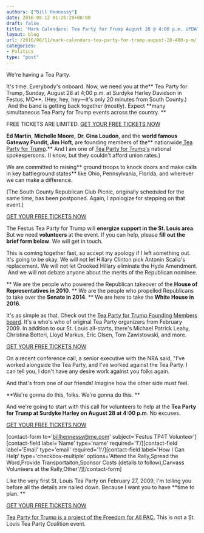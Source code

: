 ```yaml
---
authors: ["Bill Hennessy"]
date: 2016-08-12 01:26:28+00:00
draft: false
title: 'Mark Calendars: Tea Party for Trump August 28 @ 4:00 p.m. UPDATE'
layout: blog
url: /2016/08/11/mark-calendars-tea-party-for-trump-august-28-400-p-m/
categories:
- Politics
type: "post"
---
```


We're having a Tea Party.

It's time. Everybody's onboard. Now, we need you at the** Tea Party for Trump, Sunday, August 28 at 4;00 p.m. at Surdyke Harley Davidson in Festus, MO**. (Hey, hey, hey—it's only 20 minutes from South County.)  And the band is getting back together (mostly). Expect **many simultaneous Tea Party for Trump events across the country. **

FREE TICKETS ARE LIMITED. [GET YOUR FREE TICKETS NOW](https://www.eventbrite.com/e/tea-party-for-trump-rally-tickets-2832864173?utm-medium=discovery&utm-campaign=social&utm-content=attendeeshare&aff=escb&utm-source=cp&utm-term=listing)

**Ed Martin**, **Michelle Moore,** **Dr. Gina Loudon**, and the **world famous Gateway Pundit, Jim Hoft**, are founding members of the** nationwide[ Tea Party for Trump](https://teapartyfortrump.org).** And I am one of [Tea Party for Trump's](https://teapartyfortrump.org) national spokespersons. (I know, but they couldn't afford union rates.)

We are committed to raising** ground troops to knock doors and make calls in key battleground states** like Ohio, Pennsylvania, Florida, and wherever we can make a difference.

(The South County Republican Club Picnic, originally scheduled for the same time, has been postponed. Again, I apologize for stepping on that event.)

[GET YOUR FREE TICKETS NOW](https://www.eventbrite.com/e/tea-party-for-trump-rally-tickets-2832864173?utm-medium=discovery&utm-campaign=social&utm-content=attendeeshare&aff=escb&utm-source=cp&utm-term=listing)

The Festus Tea Party for Trump will **energize support in the St. Louis area**. But we need **volunteers** at the event. If you can help, please **fill out the brief form below**. We will get in touch.

This is coming together fast, so accept my apology if I left something out. It's going to be okay. We will not let Hillary Clinton pick Antonin Scalia's replacement. We will not let Crooked Hillary eliminate the Hyde Amendment.  And we will not debate anyone about the merits of the Republican nominee.




** We are the people who powered the Republican takeover of the **House of Representatives in 2010**.
** We are the people who propelled Republicans to take over the **Senate in 2014**.
** We are here to take the **White House in 2016**.


It's as simple as that. Check out the [Tea Party for Trump Founding Members board](https://teapartyfortrump.org/#team). It's a who's who of original Tea Party organizers from February 2009. In addition to our St. Louis all-starts, there's Michael Patrick Leahy, Christina Botteri, Lloyd Markus, Eric Olsen, Tom Zawistowski, and more.

[GET YOUR FREE TICKETS NOW](https://www.eventbrite.com/e/tea-party-for-trump-rally-tickets-2832864173?utm-medium=discovery&utm-campaign=social&utm-content=attendeeshare&aff=escb&utm-source=cp&utm-term=listing)

On a recent conference call, a senior executive with the NRA said, "I've worked alongside the Tea Party, and I've worked against the Tea Party. I can tell you, I don't have any desire work against you folks again.

And that's from one of our friends! Imagine how the other side must feel.

**We're gonna do this, folks. We're gonna do this. **

And we're going to start with this call for volunteers to help at the **Tea Party for Trump at Surdyke Harley on August 28 at 4:00 p.m**. No excuses.

[GET YOUR FREE TICKETS NOW](https://www.eventbrite.com/e/tea-party-for-trump-rally-tickets-2832864173?utm-medium=discovery&utm-campaign=social&utm-content=attendeeshare&aff=escb&utm-source=cp&utm-term=listing)

[contact-form to='billhennessy@me.com' subject='Festus TP4T Volunteer'][contact-field label='Name' type='name' required='1'/][contact-field label='Email' type='email' required='1'/][contact-field label='How I Can Help' type='checkbox-multiple' options='Attend the Rally,Spread the Word,Provide Transportaiton,Sponsor Costs (details to follow),Canvass Volunteers at the Rally,Other'/][/contact-form]

Like the very first St. Louis Tea Party on February 27, 2009, I'm telling you before all the details are nailed down. Because I want you to have **time to plan. **

[GET YOUR FREE TICKETS NOW](https://www.eventbrite.com/e/tea-party-for-trump-rally-tickets-2832864173?utm-medium=discovery&utm-campaign=social&utm-content=attendeeshare&aff=escb&utm-source=cp&utm-term=listing)

[Tea Party for Trump is a project of the Freedom for All PAC.](https://teapartyfortrump.org/) This is not a St. Louis Tea Party Coalition event.



